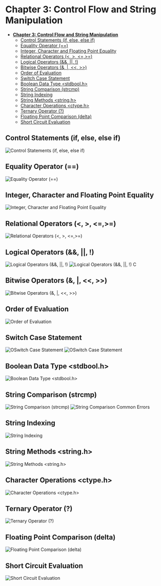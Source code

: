 # Chapter 3: Control Flow and String Manipulation

- [**Chapter 3: Control Flow and String Manipulation**](#chapter-3-control-flow-and-string-manipulation)
  - [Control Statements (if, else, else if)](#control-statements-if-else-else-if)
  - [Equality Operator (==)](#equality-operator-)
  - [Integer, Character and Floating Point Equality](#integer-character-and-floating-point-equality)
  - [Relational Operators (\<, \>, \<=,\>=)](#relational-operators---)
  - [Logical Operators (\&\&, ||, !)](#logical-operators---)
  - [Bitwise Operators (\&, |, \<\<, \>\>)](#bitwise-operators----)
  - [Order of Evaluation](#order-of-evaluation)
  - [Switch Case Statement](#switch-case-statement)
  - [Boolean Data Type \<stdbool.h\>](#boolean-data-type-stdboolh)
  - [String Comparison (strcmp)](#string-comparison-strcmp)
  - [String Indexing](#string-indexing)
  - [String Methods \<string.h\>](#string-methods-stringh)
  - [Character Operations \<ctype.h\>](#character-operations-ctypeh)
  - [Ternary Operator (?)](#ternary-operator-)
  - [Floating Point Comparison (delta)](#floating-point-comparison-delta)
  - [Short Circuit Evaluation](#short-circuit-evaluation)

## Control Statements (if, else, else if)

![Control Statements (if, else, else if)](./3.1%20If-else%20if-else.png)

## Equality Operator (==)

![Equality Operator (==)](./3.2%20Equality%20Operator.png)

## Integer, Character and Floating Point Equality

![Integer, Character and Floating Point Equality](<./3.2%20ints%2C%20chars%2C%20and%20floats%20(%3D%3D).png>)

## Relational Operators (<, >, <=,>=)

![Relational Operators (<, >, <=,>=)](./3.4%20Relational%20Operators.png)

## Logical Operators (&&, ||, !)

![Logical Operators (&&, ||, !)](./3.5%20Logical%20Operators.png)
![Logical Operators (&&, ||, !) C](<./3.5%20Logical%20Operators%20(C).png>)

## Bitwise Operators (&, |, <<, >>)

![Bitwise Operators (&, |, <<, >>)](./3.10%20Bitwise%20Operators.png)

## Order of Evaluation

![Order of Evaluation](./3.10%20Order%20of%20Evaluation.png)

## Switch Case Statement

![OSwitch Case Statement](./3.11%20Switch%20Statement.png)
![OSwitch Case Statement](<./3.11%20Switch%20(No%20Break).png>)

## Boolean Data Type <stdbool.h>

![Boolean Data Type <stdbool.h>](./3.12%20Boolean%20%3Cstdbool.h%3E.png)

## String Comparison (strcmp)

![String Comparison (strcmp)](<./3.13%20String%20Comparison%20(strcmp).png>)
![String Comparison Common Errors](./3.13%20String%20Error.png)

## String Indexing

![String Indexing](./3.14%20String%20Index.png)

## String Methods <string.h>

![String Methods <string.h>](./3.14%20String%20Methods%20%3Cstring.h%3E.png)

## Character Operations <ctype.h>

![Character Operations <ctype.h>](./3.15%20Character%20Operations%20%3Cctype.h%3E.png)

## Ternary Operator (?)

![Ternary Operator (?)](<./3.16%20Ternary%20Operator%20(%3F).png>)

## Floating Point Comparison (delta)

![Floating Point Comparison (delta)](<./3.17%20Float%20Comparison%20(delta).png>)

## Short Circuit Evaluation

![Short Circuit Evaluation](./3.18%20Short%20Circuit%20Evaluation.png)
